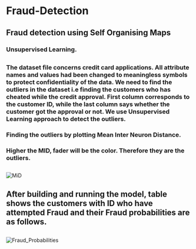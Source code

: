 # Fraud-Detection
## Fraud detection using Self Organising Maps
### Unsupervised Learning.
##   
### The dataset file concerns credit card applications. All attribute names and values had been changed to meaningless symbols to protect confidentiality of the data. We need to find the outliers in the dataset i.e finding the customers who has cheated while the credit approval. First column corresponds to the customer ID, while the last column says whether the customer got the approval or not. We use Unsupervised Learning approach to detect the outliers.

### Finding the outliers by plotting Mean Inter Neuron Distance.
### Higher the MID, fader will be the color. Therefore they are the outliers.
## 
![MiD](https://user-images.githubusercontent.com/40026126/63153264-804a7200-c02b-11e9-8401-a7e9ac39b915.png)

## After building and running the model, table shows the customers with ID who have attempted Fraud and their Fraud probabilities are as follows.
## 
   ![Fraud_Probabilities](https://user-images.githubusercontent.com/40026126/63153277-893b4380-c02b-11e9-841e-105e76781de1.png)
